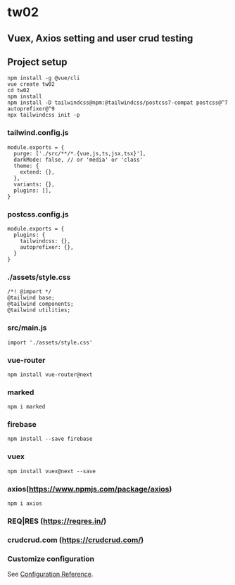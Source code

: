 # tw02

## Vuex, Axios setting and user crud testing

## Project setup
```
npm install -g @vue/cli
vue create tw02
cd tw02
npm install
npm install -D tailwindcss@npm:@tailwindcss/postcss7-compat postcss@^7 autoprefixer@^9
npx tailwindcss init -p
```

### tailwind.config.js
```
module.exports = {
  purge: ['./src/**/*.{vue,js,ts,jsx,tsx}'],
  darkMode: false, // or 'media' or 'class'
  theme: {
    extend: {},
  },
  variants: {},
  plugins: [],
}
```

### postcss.config.js
```
module.exports = {
  plugins: {
    tailwindcss: {},
    autoprefixer: {},
  }
}
```

### ./assets/style.css
```
/*! @import */
@tailwind base;
@tailwind components;
@tailwind utilities;
```

### src/main.js
```
import './assets/style.css'
```

### vue-router
```
npm install vue-router@next
```

### marked
```
npm i marked
```

### firebase
```
npm install --save firebase
```

### vuex
```
npm install vuex@next --save
```

### axios(https://www.npmjs.com/package/axios)
```
npm i axios
```

### REQ|RES (https://reqres.in/)

### crudcrud.com (https://crudcrud.com/)

### Customize configuration
See [Configuration Reference](https://cli.vuejs.org/config/).
